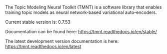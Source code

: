 The Topic Modeling Neural Toolkit (TMNT) is a software library that enables training
topic models as neural network-based variational auto-encoders.

Current stable version is: 0.7.53

Documentation can be found here: https://tmnt.readthedocs.io/en/stable/

The latest development version documentation is here: https://tmnt.readthedocs.io/en/latest

